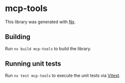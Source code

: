 # mcp-tools

This library was generated with [Nx](https://nx.dev).

## Building

Run `nx build mcp-tools` to build the library.

## Running unit tests

Run `nx test mcp-tools` to execute the unit tests via [Vitest](https://vitest.dev/).
